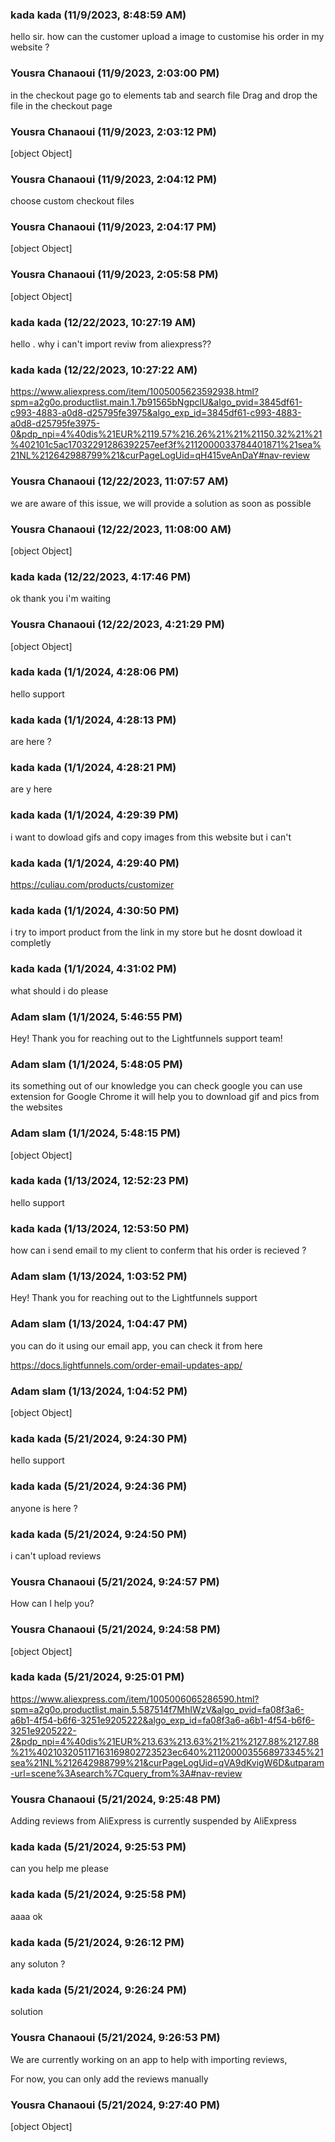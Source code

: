 ### kada kada (11/9/2023, 8:48:59 AM)

hello sir. how can the customer upload a image to customise his order in my website ?

### Yousra Chanaoui (11/9/2023, 2:03:00 PM)

in the checkout page go to elements tab and search file 
Drag and drop the file in the checkout page

### Yousra Chanaoui (11/9/2023, 2:03:12 PM)

[object Object]

### Yousra Chanaoui (11/9/2023, 2:04:12 PM)

choose custom checkout files

### Yousra Chanaoui (11/9/2023, 2:04:17 PM)

[object Object]

### Yousra Chanaoui (11/9/2023, 2:05:58 PM)

[object Object]

### kada kada (12/22/2023, 10:27:19 AM)

hello . why i can't import reviw from aliexpress??

### kada kada (12/22/2023, 10:27:22 AM)

https://www.aliexpress.com/item/1005005623592938.html?spm=a2g0o.productlist.main.1.7b91565bNgpclU&algo_pvid=3845df61-c993-4883-a0d8-d25795fe3975&algo_exp_id=3845df61-c993-4883-a0d8-d25795fe3975-0&pdp_npi=4%40dis%21EUR%2119.57%216.26%21%21%21150.32%21%21%402101c5ac17032291286392257eef3f%2112000033784401871%21sea%21NL%212642988799%21&curPageLogUid=qH415veAnDaY#nav-review

### Yousra Chanaoui (12/22/2023, 11:07:57 AM)

we are aware of this issue, we will provide a solution as soon as possible

### Yousra Chanaoui (12/22/2023, 11:08:00 AM)

[object Object]

### kada kada (12/22/2023, 4:17:46 PM)

ok thank you i'm waiting

### Yousra Chanaoui (12/22/2023, 4:21:29 PM)

[object Object]

### kada kada (1/1/2024, 4:28:06 PM)

hello support

### kada kada (1/1/2024, 4:28:13 PM)

are here ?

### kada kada (1/1/2024, 4:28:21 PM)

are y here

### kada kada (1/1/2024, 4:29:39 PM)

i want to dowload gifs and copy images from this website but i can't

### kada kada (1/1/2024, 4:29:40 PM)

https://culiau.com/products/customizer

### kada kada (1/1/2024, 4:30:50 PM)

i try to import product from the link in my store but he dosnt dowload it completly

### kada kada (1/1/2024, 4:31:02 PM)

what should i do please

### Adam slam (1/1/2024, 5:46:55 PM)

Hey!
Thank you for reaching out to the Lightfunnels support team!

### Adam slam (1/1/2024, 5:48:05 PM)

its something out of our knowledge you can check google you can use extension for Google Chrome it will help you to download gif and pics from the websites

### Adam slam (1/1/2024, 5:48:15 PM)

[object Object]

### kada kada (1/13/2024, 12:52:23 PM)

hello support

### kada kada (1/13/2024, 12:53:50 PM)

how can i send email to my client to conferm that his order is recieved ?

### Adam slam (1/13/2024, 1:03:52 PM)

Hey!
Thank you for reaching out to the Lightfunnels support

### Adam slam (1/13/2024, 1:04:47 PM)

you can do it using our email app, you can check it from here 

https://docs.lightfunnels.com/order-email-updates-app/

### Adam slam (1/13/2024, 1:04:52 PM)

[object Object]

### kada kada (5/21/2024, 9:24:30 PM)

hello support

### kada kada (5/21/2024, 9:24:36 PM)

anyone is here ?

### kada kada (5/21/2024, 9:24:50 PM)

i can't upload reviews

### Yousra Chanaoui (5/21/2024, 9:24:57 PM)

How can I help you?

### Yousra Chanaoui (5/21/2024, 9:24:58 PM)

[object Object]

### kada kada (5/21/2024, 9:25:01 PM)

https://www.aliexpress.com/item/1005006065286590.html?spm=a2g0o.productlist.main.5.587514f7MhIWzV&algo_pvid=fa08f3a6-a6b1-4f54-b6f6-3251e9205222&algo_exp_id=fa08f3a6-a6b1-4f54-b6f6-3251e9205222-2&pdp_npi=4%40dis%21EUR%213.63%213.63%21%21%2127.88%2127.88%21%402103205117163169802723523ec640%2112000035568973345%21sea%21NL%212642988799%21&curPageLogUid=qVA9dKvigW6D&utparam-url=scene%3Asearch%7Cquery_from%3A#nav-review

### Yousra Chanaoui (5/21/2024, 9:25:48 PM)

Adding reviews from AliExpress is currently suspended by AliExpress 

### kada kada (5/21/2024, 9:25:53 PM)

can you help me please

### kada kada (5/21/2024, 9:25:58 PM)

aaaa ok

### kada kada (5/21/2024, 9:26:12 PM)

any soluton ?

### kada kada (5/21/2024, 9:26:24 PM)

solution

### Yousra Chanaoui (5/21/2024, 9:26:53 PM)

We are currently working on an app to help with importing  reviews, 

For now, you can only add the reviews manually 

### Yousra Chanaoui (5/21/2024, 9:27:40 PM)

[object Object]
